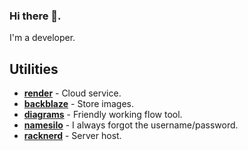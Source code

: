 ### Hi there 👋.

I'm a developer.


## Utilities
- **[render](https://render.com/)** - Cloud service.
- **[backblaze](https://backblaze.com)** - Store images.
- **[diagrams](https://www.diagrams.net)** - Friendly working flow tool.
- **[namesilo](https://www.namesilo.com)** - I always forgot the username/password.
- **[racknerd](https://racknerd.com)** - Server host.

